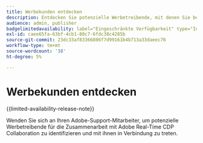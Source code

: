 ```yaml
---
title: Werbekunden entdecken
description: Entdecken Sie potenzielle Werbetreibende, mit denen Sie bei der Verwendung von Adobe Real-Time CDP Collaboration zusammenarbeiten können
audience: admin, publisher
badgelimitedavailability: label="Eingeschränkte Verfügbarkeit" type="Informative" url="https://helpx.adobe.com/legal/product-descriptions/real-time-customer-data-platform-collaboration.html newtab=true"
exl-id: caee65fa-63bf-4cb1-80c7-6fdc38c4285b
source-git-commit: 23dc33af83366806f7d99161b4b713a33daeec76
workflow-type: tm+mt
source-wordcount: '38'
ht-degree: 5%

---
```


# Werbekunden entdecken

{{limited-availability-release-note}}

Wenden Sie sich an Ihren Adobe-Support-Mitarbeiter, um potenzielle Werbetreibende für die Zusammenarbeit mit Adobe Real-Time CDP Collaboration zu identifizieren und mit ihnen in Verbindung zu treten.
